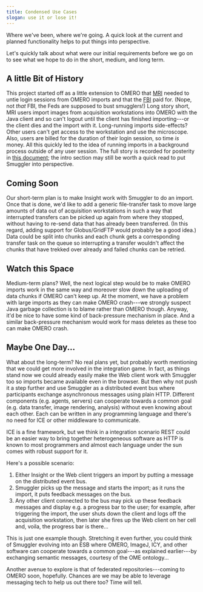 ```yaml
---
title: Condensed Use Cases
slogan: use it or lose it!
---
```


<p class="intro">
Where we've been, where we're going. A quick look at the current and planned
functionality helps to put things into perspective.
</p>

Let's quickly talk about what were our initial requirements before we go on
to see what we hope to do in the short, medium, and long term.


A little Bit of History
-----------------------
This project started off as a little extension to OMERO that [MRI][mri]
needed to untie login sessions from OMERO imports and that the [FBI][fbi]
paid for. (Nope, not <em>that</em> FBI, the Feds are supposed to bust
smugglers!) Long story short, MRI users import images from acquisition
workstations into OMERO with the Java client and so can't logout until the
client has finished importing---or the client dies and the import with
it. Long-running imports side-effects? Other users can't get access to the
workstation and use the microscope. Also, users are billed for the duration
of their login session, so time <em>is</em> money. All this quickly led to
the idea of running imports in a background process outside of any user
session. The full story is recorded for posterity in
[this document][bg-import-overview]; the intro section may still be worth
a quick read to put Smuggler into perspective.


Coming Soon
-----------
Our short-term plan is to make Insight work with Smuggler to do an import.
Once that is done, we'd like to add a generic file-transfer task to move
large amounts of data out of acquisition workstations in such a way that
interrupted transfers can be picked up again from where they stopped,
without having to re-send data that has already been transferred. (In this
regard, adding support for Globus/GridFTP would probably be a good idea.)
Data could be split into chunks and each chunk gets a corresponding transfer
task on the queue so interrupting a transfer wouldn't affect the chunks that
have trekked over already and failed chunks can be retried.


Watch this Space
----------------
Medium-term plans? Well, the next logical step would be to make OMERO imports
work in the same way and moreover slow down the uploading of data chunks if
OMERO can't keep up. At the moment, we have a problem with large imports as
they can make OMERO crash---we strongly suspect Java garbage collection is
to blame rather than OMERO though. Anyway, it'd be nice to have some kind of
back-pressure mechanism in place. And a similar back-pressure mechanism would
work for mass deletes as these too can make OMERO crash.


Maybe One Day...
----------------
What about the long-term? No real plans yet, but probably worth mentioning
that we could get more involved in the integration game. In fact, as things
stand now we could already easily make the Web client work with Smuggler too
so imports became available even in the browser. But then why not push it a
step further and use Smuggler as a distributed event bus where participants
exchange asynchronous messages using plain HTTP. Different components (e.g.
agents, servers) can cooperate towards a common goal (e.g. data transfer,
image rendering, analysis) without even knowing about each other. Each can
be written in any programming language and there's no need for ICE or other
middleware to communicate.

<p class="side-note">
ICE is a fine framework, but we think in a integration scenario REST could
be an easier way to bring together heterogeneous software as HTTP is known
to most programmers and almost each language under the sun comes with robust
support for it.
</p>

Here's a possible scenario:

1. Either Insight or the Web client triggers an import by putting a message
on the distributed event bus.
2. Smuggler picks up the message and starts the import; as it runs the import,
it puts feedback messages on the bus.
3. Any other client connected to the bus may pick up these feedback messages
and display e.g. a progress bar to the user; for example, after triggering
the import, the user shuts down the client and logs off the acquisition
workstation, then later she fires up the Web client on her cell and, voila,
the progress bar is there...

This is just one example though. Stretching it even further, you could think
of Smuggler evolving into an ESB where OMERO, ImageJ, ICY, and other software
can cooperate towards a common goal---as explained earlier---by exchanging
semantic messages, courtesy of the OME ontology...

Another avenue to explore is that of federated repositories---coming to OMERO
soon, hopefully. Chances are we may be able to leverage messaging tech to
help us out there too? Time will tell.




[bg-import-overview]: /pdfs/bg-import.project-overview.pdf
  "OMERO Backgound Import - Project Overview"
[fbi]: http://france-bioimaging.org/
  "FBI Home"
[mri]: http://www.mri.cnrs.fr/
  "MRI Home"

